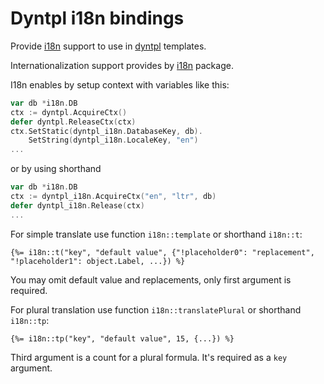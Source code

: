 # Dyntpl i18n bindings

Provide [i18n](https://github.com/koykov/i18n) support to use in [dyntpl](https://github.com/koykov/dyntpl) templates.

Internationalization support provides by [i18n](https://github.com/koykov/i18n) package.

I18n enables by setup context with variables like this:
```go
var db *i18n.DB
ctx := dyntpl.AcquireCtx()
defer dyntpl.ReleaseCtx(ctx)
ctx.SetStatic(dyntpl_i18n.DatabaseKey, db).
	SetString(dyntpl_i18n.LocaleKey, "en")
...
```
or by using shorthand
```go
var db *i18n.DB
ctx := dyntpl_i18n.AcquireCtx("en", "ltr", db)
defer dyntpl_i18n.Release(ctx)
...
```

For simple translate use function `i18n::template` or shorthand `i18n::t`:
```
{%= i18n::t("key", "default value", {"!placeholder0": "replacement", "!placeholder1": object.Label, ...}) %}
```
You may omit default value and replacements, only first argument is required.

For plural translation use function `i18n::translatePlural` or shorthand `i18n::tp`:
```
{%= i18n::tp("key", "default value", 15, {...}) %}
```
Third argument is a count for a plural formula. It's required as a `key` argument.
